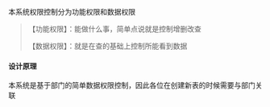 本系统权限控制分为功能权限和数据权限
>
>【功能权限】：能做什么事，简单点说就是控制增删改查
> 
>【数据权限】：就是在查的基础上控制所能看到数据
#### 设计原理
本系统是基于部门的简单数据权限控制，因此各位在创建新表的时候需要与部门关联

